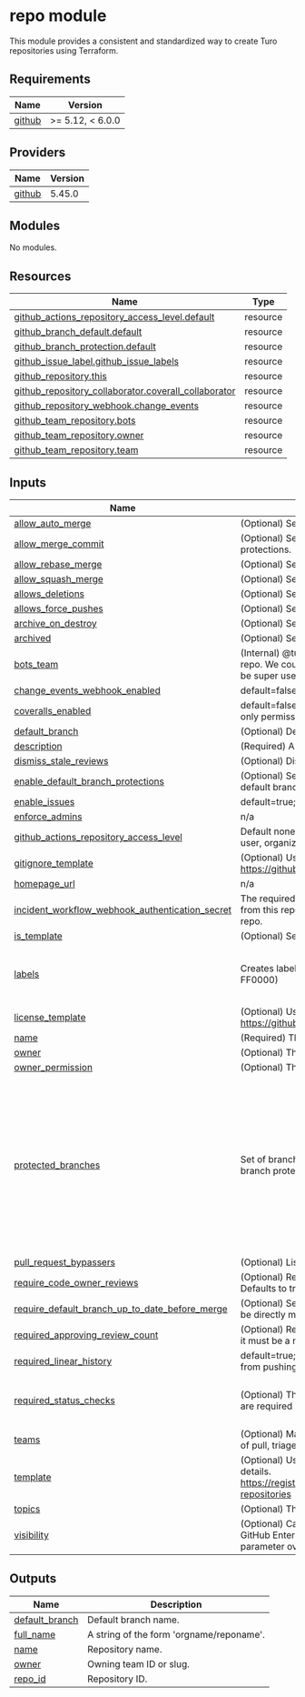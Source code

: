 # repo module

This module provides a consistent and standardized way to create Turo
repositories using Terraform.

<!-- prettier-ignore-start -->
<!-- BEGIN_TF_DOCS -->
## Requirements

| Name | Version |
|------|---------|
| <a name="requirement_github"></a> [github](#requirement\_github) | >= 5.12, < 6.0.0 |

## Providers

| Name | Version |
|------|---------|
| <a name="provider_github"></a> [github](#provider\_github) | 5.45.0 |

## Modules

No modules.

## Resources

| Name | Type |
|------|------|
| [github_actions_repository_access_level.default](https://registry.terraform.io/providers/integrations/github/latest/docs/resources/actions_repository_access_level) | resource |
| [github_branch_default.default](https://registry.terraform.io/providers/integrations/github/latest/docs/resources/branch_default) | resource |
| [github_branch_protection.default](https://registry.terraform.io/providers/integrations/github/latest/docs/resources/branch_protection) | resource |
| [github_issue_label.github_issue_labels](https://registry.terraform.io/providers/integrations/github/latest/docs/resources/issue_label) | resource |
| [github_repository.this](https://registry.terraform.io/providers/integrations/github/latest/docs/resources/repository) | resource |
| [github_repository_collaborator.coverall_collaborator](https://registry.terraform.io/providers/integrations/github/latest/docs/resources/repository_collaborator) | resource |
| [github_repository_webhook.change_events](https://registry.terraform.io/providers/integrations/github/latest/docs/resources/repository_webhook) | resource |
| [github_team_repository.bots](https://registry.terraform.io/providers/integrations/github/latest/docs/resources/team_repository) | resource |
| [github_team_repository.owner](https://registry.terraform.io/providers/integrations/github/latest/docs/resources/team_repository) | resource |
| [github_team_repository.team](https://registry.terraform.io/providers/integrations/github/latest/docs/resources/team_repository) | resource |

## Inputs

| Name | Description | Type | Default | Required |
|------|-------------|------|---------|:--------:|
| <a name="input_allow_auto_merge"></a> [allow\_auto\_merge](#input\_allow\_auto\_merge) | (Optional) Set to false to tell GitHub that this repository does not allow automatic merging. | `bool` | `true` | no |
| <a name="input_allow_merge_commit"></a> [allow\_merge\_commit](#input\_allow\_merge\_commit) | (Optional) Set to true to tell GitHub that this repository does allow merge commit in branch protections. | `bool` | `false` | no |
| <a name="input_allow_rebase_merge"></a> [allow\_rebase\_merge](#input\_allow\_rebase\_merge) | (Optional) Set to false to tell GitHub that this repository does not allow rebase merging. | `bool` | `true` | no |
| <a name="input_allow_squash_merge"></a> [allow\_squash\_merge](#input\_allow\_squash\_merge) | (Optional) Set to true to tell GitHub that this repository does allow squash merging. | `bool` | `false` | no |
| <a name="input_allows_deletions"></a> [allows\_deletions](#input\_allows\_deletions) | (Optional) Set to true to tell GitHub that this branch is allowed to be deleted. | `bool` | `false` | no |
| <a name="input_allows_force_pushes"></a> [allows\_force\_pushes](#input\_allows\_force\_pushes) | (Optional) Set to true to tell GitHub that this repository does allow forcible pushing. | `bool` | `false` | no |
| <a name="input_archive_on_destroy"></a> [archive\_on\_destroy](#input\_archive\_on\_destroy) | (Optional) Set to true to archive the repository instead of deleting on destroy. | `bool` | `true` | no |
| <a name="input_archived"></a> [archived](#input\_archived) | (Optional) Set to true to archive the repository | `bool` | `false` | no |
| <a name="input_bots_team"></a> [bots\_team](#input\_bots\_team) | (Internal) @turo/ops-bots team ID - Do not override! This is a reference so we can attach it to every repo. We could probably convert this to pull remote state, but that would create a closed cycle and not be super useful here. | `string` | `"2508810"` | no |
| <a name="input_change_events_webhook_enabled"></a> [change\_events\_webhook\_enabled](#input\_change\_events\_webhook\_enabled) | default=false; setting this to true will add a webhook to report PR merge Change Events to PagerDuty. | `bool` | `false` | no |
| <a name="input_coveralls_enabled"></a> [coveralls\_enabled](#input\_coveralls\_enabled) | default=false; setting this to true will add coveralls as read-only collaborator to the repo with read-only permission | `bool` | `false` | no |
| <a name="input_default_branch"></a> [default\_branch](#input\_default\_branch) | (Optional) Default branch name. | `string` | `"main"` | no |
| <a name="input_description"></a> [description](#input\_description) | (Required) A description of the repository. | `string` | n/a | yes |
| <a name="input_dismiss_stale_reviews"></a> [dismiss\_stale\_reviews](#input\_dismiss\_stale\_reviews) | (Optional) Dismiss approved reviews automatically when a new commit is pushed. Defaults to false. | `bool` | `false` | no |
| <a name="input_enable_default_branch_protections"></a> [enable\_default\_branch\_protections](#input\_enable\_default\_branch\_protections) | (Optional) Set to false to tell GitHub that this repository should have no branch protections on its default branch. Note var.protected\_branches takes precedence | `bool` | `true` | no |
| <a name="input_enable_issues"></a> [enable\_issues](#input\_enable\_issues) | default=true; setting this to true will enable issues on the repo | `bool` | `true` | no |
| <a name="input_enforce_admins"></a> [enforce\_admins](#input\_enforce\_admins) | n/a | `bool` | `false` | no |
| <a name="input_github_actions_repository_access_level"></a> [github\_actions\_repository\_access\_level](#input\_github\_actions\_repository\_access\_level) | Default none means the access is only possible from workflows in this repository. Other options are user, organization, enterprise | `string` | `"none"` | no |
| <a name="input_gitignore_template"></a> [gitignore\_template](#input\_gitignore\_template) | (Optional) Use the name of the template without the extension. For example, "Haskell". https://github.com/github/gitignore | `string` | `null` | no |
| <a name="input_homepage_url"></a> [homepage\_url](#input\_homepage\_url) | n/a | `string` | `"https://turo.com"` | no |
| <a name="input_incident_workflow_webhook_authentication_secret"></a> [incident\_workflow\_webhook\_authentication\_secret](#input\_incident\_workflow\_webhook\_authentication\_secret) | The required Turo Incident Workflow Webhook Authentication Secret to validate the change events from this repository's webhook. (Note the change-event webhook lives under the incident-workflow repo. | `string` | `""` | no |
| <a name="input_is_template"></a> [is\_template](#input\_is\_template) | (Optional) Set to true to tell GitHub that this is a template repository. | `bool` | `false` | no |
| <a name="input_labels"></a> [labels](#input\_labels) | Creates labels for the repository, (optional) color must be a hex code without the leading '#' (eg. FF0000) | <pre>list(object({<br>    name  = string<br>    color = optional(string, "FF0000")<br>  }))</pre> | `[]` | no |
| <a name="input_license_template"></a> [license\_template](#input\_license\_template) | (Optional) Use the name of the template without the extension. For example, "mit" or "mpl-2.0". https://github.com/github/choosealicense.com/tree/gh-pages/_licenses | `string` | `null` | no |
| <a name="input_name"></a> [name](#input\_name) | (Required) The name of the repository. | `string` | n/a | yes |
| <a name="input_owner"></a> [owner](#input\_owner) | (Optional) The owning team ID or slug. (default: DevOps) | `string` | `"2465959"` | no |
| <a name="input_owner_permission"></a> [owner\_permission](#input\_owner\_permission) | (Optional) The permission group to assign to the owning team. | `string` | `"admin"` | no |
| <a name="input_protected_branches"></a> [protected\_branches](#input\_protected\_branches) | Set of branch protection rules to apply to each pattern. The key is used as the branch pattern. Default branch protection is controlled via the other branch protection variables | <pre>map(object({<br>    allow_force_pushes              = bool<br>    allows_deletions                = bool<br>    dismiss_stale_reviews           = bool<br>    enforce_admins                  = bool<br>    require_code_owner_reviews      = bool<br>    require_signed_commits          = bool<br>    require_up_to_date_before_merge = bool<br>    required_approving_review_count = number<br>    require_linear_history          = bool<br>    required_status_checks          = list(string)<br>    pull_request_bypassers          = list(string)<br>  }))</pre> | `null` | no |
| <a name="input_pull_request_bypassers"></a> [pull\_request\_bypassers](#input\_pull\_request\_bypassers) | (Optional) List of actor Name/IDs that can bypass pull request requirements | `list(string)` | `[]` | no |
| <a name="input_require_code_owner_reviews"></a> [require\_code\_owner\_reviews](#input\_require\_code\_owner\_reviews) | (Optional) Require an approved review in pull requests including files with a designated code owner. Defaults to true. | `bool` | `true` | no |
| <a name="input_require_default_branch_up_to_date_before_merge"></a> [require\_default\_branch\_up\_to\_date\_before\_merge](#input\_require\_default\_branch\_up\_to\_date\_before\_merge) | (Optional) Set to true to tell GitHub that this repository does not allow branches that are out of date to be directly merged to the default branch. | `bool` | `false` | no |
| <a name="input_required_approving_review_count"></a> [required\_approving\_review\_count](#input\_required\_approving\_review\_count) | (Optional) Require x number of approvals to satisfy branch protection requirements. If this is specified it must be a number between 1-6. Defaults to 1. | `number` | `1` | no |
| <a name="input_required_linear_history"></a> [required\_linear\_history](#input\_required\_linear\_history) | default=true; Boolean, setting this to true enforces a linear commit Git history, which prevents anyone from pushing merge commits to a branch | `bool` | `true` | no |
| <a name="input_required_status_checks"></a> [required\_status\_checks](#input\_required\_status\_checks) | (Optional) The list of status checks to require in order to merge into this branch. "List" & "Test" checks are required by default. | `list(string)` | <pre>[<br>  "Lint",<br>  "Test"<br>]</pre> | no |
| <a name="input_teams"></a> [teams](#input\_teams) | (Optional) Map of team ids to grant access to this repository and their permission levels. Must be one of pull, triage, push, maintain, or admin. | `map(any)` | `{}` | no |
| <a name="input_template"></a> [template](#input\_template) | (Optional) Use a template repository to create this resource. See Template Repositories below for details. https://registry.terraform.io/providers/integrations/github/latest/docs/resources/repository#template-repositories | `object({ owner = string, repository = string })` | `null` | no |
| <a name="input_topics"></a> [topics](#input\_topics) | (Optional) The list of topics of the repository. | `list(string)` | `[]` | no |
| <a name="input_visibility"></a> [visibility](#input\_visibility) | (Optional) Can be public or private. If your organization is associated with an enterprise account using GitHub Enterprise Cloud or GitHub Enterprise Server 2.20+, visibility can also be internal. The visibility parameter overrides the private parameter. | `string` | `"private"` | no |

## Outputs

| Name | Description |
|------|-------------|
| <a name="output_default_branch"></a> [default\_branch](#output\_default\_branch) | Default branch name. |
| <a name="output_full_name"></a> [full\_name](#output\_full\_name) | A string of the form 'orgname/reponame'. |
| <a name="output_name"></a> [name](#output\_name) | Repository name. |
| <a name="output_owner"></a> [owner](#output\_owner) | Owning team ID or slug. |
| <a name="output_repo_id"></a> [repo\_id](#output\_repo\_id) | Repository ID. |
<!-- END_TF_DOCS -->
<!-- prettier-ignore-end -->

